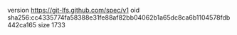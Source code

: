 version https://git-lfs.github.com/spec/v1
oid sha256:cc4335774fa58388e31fe88af82bb04062b1a65dc8ca6b1104578fdb442ca165
size 1733
